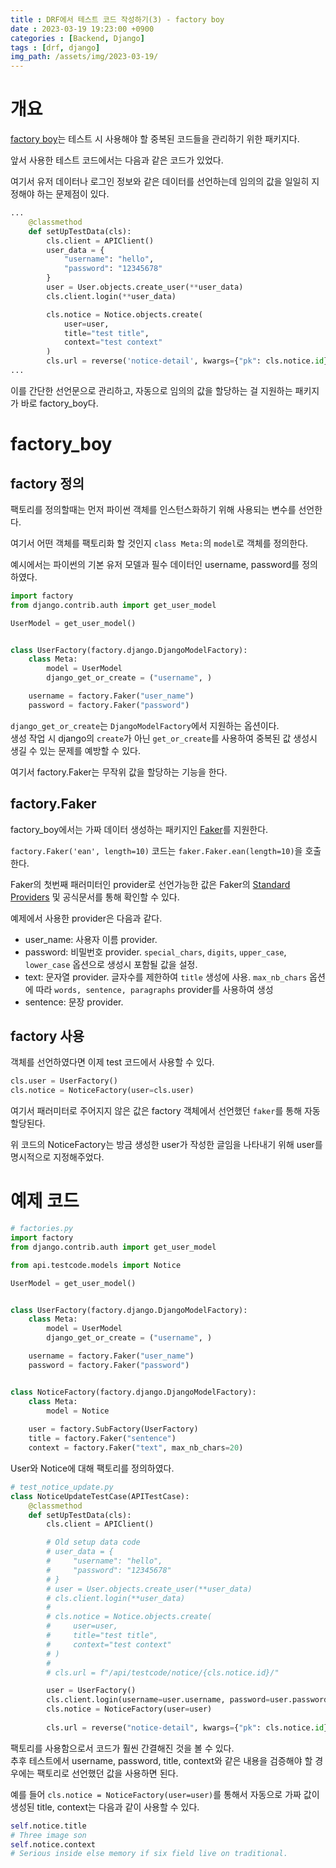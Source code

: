 ```yaml
---
title : DRF에서 테스트 코드 작성하기(3) - factory boy
date : 2023-03-19 19:23:00 +0900
categories : [Backend, Django]
tags : [drf, django]
img_path: /assets/img/2023-03-19/
---
```


# 개요
[factory boy](https://factoryboy.readthedocs.io/en/stable/)는 테스트 시 사용해야 할 중복된 코드들을 관리하기 위한 패키지다.

앞서 사용한 테스트 코드에서는 다음과 같은 코드가 있었다.

여기서 유저 데이터나 로그인 정보와 같은 데이터를 선언하는데 임의의 값을 일일히 지정해야 하는 문제점이 있다.

```python
...
    @classmethod
    def setUpTestData(cls):
        cls.client = APIClient()
        user_data = {
            "username": "hello",
            "password": "12345678"
        }
        user = User.objects.create_user(**user_data)
        cls.client.login(**user_data)

        cls.notice = Notice.objects.create(
            user=user,
            title="test title",
            context="test context"
        )
        cls.url = reverse('notice-detail', kwargs={"pk": cls.notice.id})
...
```

이를 간단한 선언문으로 관리하고, 자동으로 임의의 값을 할당하는 걸 지원하는 패키지가 바로 factory_boy다.

# factory_boy
## factory 정의
팩토리를 정의할때는 먼저 파이썬 객체를 인스턴스화하기 위해 사용되는 변수를 선언한다.

여기서 어떤 객체를 팩토리화 할 것인지 `class Meta:`의 `model`로 객체를 정의한다.

예시에서는 파이썬의 기본 유저 모델과 필수 데이터인 username, password를 정의하였다.

```python
import factory
from django.contrib.auth import get_user_model

UserModel = get_user_model()


class UserFactory(factory.django.DjangoModelFactory):
    class Meta:
        model = UserModel
        django_get_or_create = ("username", )

    username = factory.Faker("user_name")
    password = factory.Faker("password")

```
`django_get_or_create`는 `DjangoModelFactory`에서 지원하는 옵션이다.  
생성 작업 시 django의 `create`가 아닌 `get_or_create`를 사용하여 중복된 값 생성시 생길 수 있는 문제를 예방할 수 있다.

여기서 factory.Faker는 무작위 값을 할당하는 기능을 한다.

## factory.Faker
factory_boy에서는 가짜 데이터 생성하는 패키지인 [Faker](https://faker.readthedocs.io/en/latest/)를 지원한다.

`factory.Faker('ean', length=10)` 코드는
`faker.Faker.ean(length=10)`을 호출한다.

Faker의 첫번째 패러미터인 provider로 선언가능한 값은 Faker의 [Standard Providers](https://faker.readthedocs.io/en/latest/providers.html) 및 공식문서를 통해 확인할 수 있다.

예제에서 사용한 provider은 다음과 같다.
- user_name: 사용자 이름 provider.
- password: 비밀번호 provider.
`special_chars`, `digits`, `upper_case`, `lower_case` 옵션으로 생성시 포함될 값을 설정.
- text: 문자열 provider. 글자수를 제한하여 `title` 생성에 사용.
`max_nb_chars` 옵션에 따라 `words, sentence, paragraphs` provider를 사용하여 생성
- sentence: 문장 provider.

## factory 사용
객체를 선언하였다면 이제 test 코드에서 사용할 수 있다.

```python
cls.user = UserFactory()
cls.notice = NoticeFactory(user=cls.user)
```

여기서 패러미터로 주어지지 않은 값은 factory 객체에서 선언했던 `faker`를 통해 자동 할당된다.

위 코드의 NoticeFactory는 방금 생성한 user가 작성한 글임을 나타내기 위해 user를 명시적으로 지정해주었다.


# 예제 코드
```python
# factories.py
import factory
from django.contrib.auth import get_user_model

from api.testcode.models import Notice

UserModel = get_user_model()


class UserFactory(factory.django.DjangoModelFactory):
    class Meta:
        model = UserModel
        django_get_or_create = ("username", )

    username = factory.Faker("user_name")
    password = factory.Faker("password")


class NoticeFactory(factory.django.DjangoModelFactory):
    class Meta:
        model = Notice
    
    user = factory.SubFactory(UserFactory)
    title = factory.Faker("sentence")
    context = factory.Faker("text", max_nb_chars=20)
```
User와 Notice에 대해 팩토리를 정의하였다.
```python
# test_notice_update.py
class NoticeUpdateTestCase(APITestCase):
    @classmethod
    def setUpTestData(cls):
        cls.client = APIClient()

        # Old setup data code
        # user_data = {
        #     "username": "hello",
        #     "password": "12345678"
        # }
        # user = User.objects.create_user(**user_data)
        # cls.client.login(**user_data)
        #
        # cls.notice = Notice.objects.create(
        #     user=user,
        #     title="test title",
        #     context="test context"
        # )
        #
        # cls.url = f"/api/testcode/notice/{cls.notice.id}/"

        user = UserFactory()
        cls.client.login(username=user.username, password=user.password)
        cls.notice = NoticeFactory(user=user)
        
        cls.url = reverse("notice-detail", kwargs={"pk": cls.notice.id})
```
팩토리를 사용함으로서 코드가 훨씬 간결해진 것을 볼 수 있다.  
추후 테스트에서 username, password, title, context와 같은 내용을 검증해야 할 경우에는 팩토리로 선언했던 값을 사용하면 된다.

예를 들어 `cls.notice = NoticeFactory(user=user)`를 통해서 자동으로 가짜 값이 생성된 title, context는 다음과 같이 사용할 수 있다.

```python
self.notice.title
# Three image son
self.notice.context
# Serious inside else memory if six field live on traditional.
```
